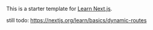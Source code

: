 This is a starter template for [Learn Next.js](https://nextjs.org/learn).

still todo: https://nextjs.org/learn/basics/dynamic-routes